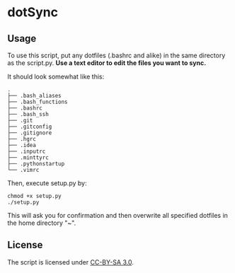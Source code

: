 # dotSync

## Usage
To use this script, put any dotfiles (.bashrc and alike) in the same directory as the script.py. **Use a text editor to edit the files you want to sync.**

It should look somewhat like this:

    .
    ├── .bash_aliases
    ├── .bash_functions
    ├── .bashrc
    ├── .bash_ssh
    ├── .git
    ├── .gitconfig
    ├── .gitignore
    ├── .hgrc
    ├── .idea
    ├── .inputrc
    ├── .minttyrc
    ├── .pythonstartup
    └── .vimrc

Then, execute setup.py by:

    chmod +x setup.py
    ./setup.py

This will ask you for confirmation and then overwrite all specified dotfiles in the home directory "~".

## License
The script is licensed under [CC-BY-SA 3.0](http://creativecommons.org/licenses/by-sa/3.0/de/).